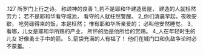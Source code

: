 .127 
所罗门上行之诗。 
称颂神的良善 
1_若不是耶和华建造房屋， 
建造的人就枉然劳力； 
若不是耶和华看守城池， 
看守的人就枉然警醒。 
2_你们清晨早起，夜晚安歇， 
吃劳碌得来的饭，本是枉然； 
惟有耶和华所亲爱的； 
 必叫他安然睡觉。 
3_看哪，儿女是耶和华所赐的产业， 
所怀的胎是他所给的赏赐。 
4_人在年轻时生的儿女 
好像勇士手中的箭。 
5_箭袋充满的人有福了！ 
他们在城门口和仇敌争论时必不蒙羞。 
.